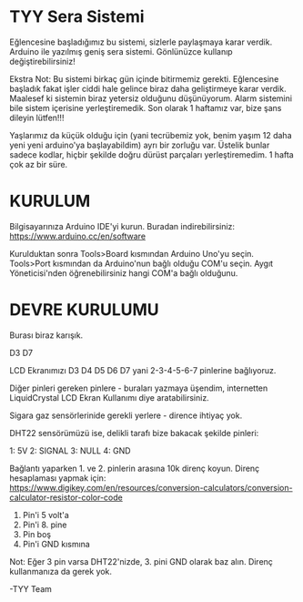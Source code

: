 # TYY Sera Sistemi

Eğlencesine başladığımız bu sistemi, sizlerle paylaşmaya karar verdik.
Arduino ile yazılmış geniş sera sistemi.
Gönlünüzce kullanıp değiştirebilirsiniz!

Ekstra Not: Bu sistemi birkaç gün içinde bitirmemiz gerekti. Eğlencesine başladık fakat işler ciddi hale gelince biraz daha geliştirmeye karar verdik. Maalesef ki sistemin biraz yetersiz olduğunu düşünüyorum. Alarm sistemini bile sistem içerisine yerleştiremedik. Son olarak 1 haftamız var, bize şans dileyin lütfen!!!

Yaşlarımız da küçük olduğu için (yani tecrübemiz yok, benim yaşım 12 daha yeni yeni arduino'ya başlayabildim) ayrı bir zorluğu var. Üstelik bunlar sadece kodlar, hiçbir şekilde doğru dürüst parçaları yerleştiremedim. 1 hafta çok az bir süre.
# KURULUM 

Bilgisayarınıza Arduino IDE'yi kurun.
Buradan indirebilirsiniz: https://www.arduino.cc/en/software

Kurulduktan sonra Tools>Board kısmından Arduino Uno'yu seçin.
Tools>Port kısmından da Arduino'nun bağlı olduğu COM'u seçin.
Aygıt Yöneticisi'nden öğrenebilirsiniz hangi COM'a bağlı olduğunu.

# DEVRE KURULUMU

Burası biraz karışık.

D3 D7

LCD Ekranımızı D3 D4 D5 D6 D7 yani 2-3-4-5-6-7 pinlerine bağlıyoruz.

Diğer pinleri gereken pinlere - buraları yazmaya üşendim, internetten LiquidCrystal LCD Ekran Kullanımı diye aratabilirsiniz.

Sigara gaz sensörlerinide gerekli yerlere - dirence ihtiyaç yok.

DHT22 sensörümüzü ise, delikli tarafı bize bakacak şekilde pinleri:

1: 5V
2: SIGNAL
3: NULL
4: GND

Bağlantı yaparken 1. ve 2. pinlerin arasına 10k direnç koyun.
Direnç hesaplaması yapmak için: https://www.digikey.com/en/resources/conversion-calculators/conversion-calculator-resistor-color-code
1. Pin'i 5 volt'a
2. Pin'i 8. pine
3. Pin boş
4. Pin'i GND kısmına

Not: Eğer 3 pin varsa DHT22'nizde, 3. pini GND olarak baz alın. Direnç kullanmanıza da gerek yok.

-TYY Team
